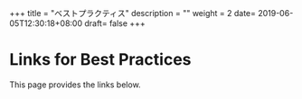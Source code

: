 +++
title = "ベストプラクティス"
description = ""
weight = 2
date= 2019-06-05T12:30:18+08:00
draft= false
+++
# Links for Best Practices
This page provides the links below.